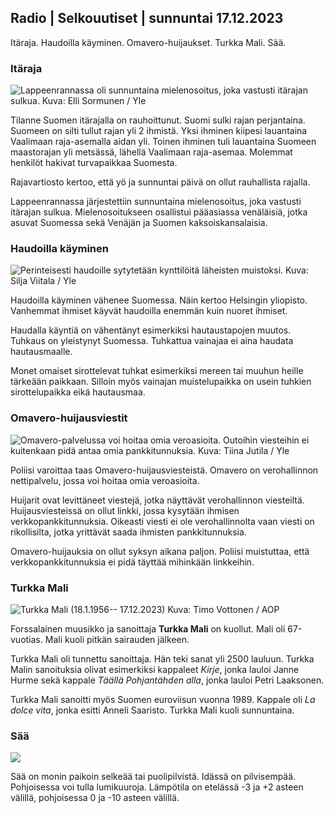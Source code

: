 ## Radio \| Selkouutiset \| sunnuntai 17.12.2023

Itäraja. Haudoilla käyminen. Omavero-huijaukset. Turkka Mali. Sää.

### Itäraja

![Lappeenrannassa oli sunnuntaina mielenosoitus, joka vastusti itärajan sulkua. Kuva: Elli Sormunen / Yle](https://images.cdn.yle.fi/image/upload/c_crop,h_2268,w_4031,x_0,y_0/ar_1.7777777777777777,c_fill,g_faces,h_675,w_1200/dpr_1.0/q_auto:eco/f_auto/fl_lossy/v1702818568/39-1216789657ef20bc6692)

Tilanne Suomen itärajalla on rauhoittunut. Suomi sulki rajan perjantaina. Suomeen on silti tullut rajan yli 2 ihmistä. Yksi ihminen kiipesi lauantaina Vaalimaan raja-asemalla aidan yli. Toinen ihminen tuli lauantaina Suomeen maastorajan yli metsässä, lähellä Vaalimaan raja-asemaa. Molemmat henkilöt hakivat turvapaikkaa Suomesta.

Rajavartiosto kertoo, että yö ja sunnuntai päivä on ollut rauhallista rajalla.

Lappeenrannassa järjestettiin sunnuntaina mielenosoitus, joka vastusti itärajan sulkua. Mielenosoitukseen osallistui pääasiassa venäläisiä, jotka asuvat Suomessa sekä Venäjän ja Suomen kaksoiskansalaisia.

### Haudoilla käyminen

![Perinteisesti haudoille sytytetään kynttilöitä läheisten muistoksi. Kuva: Silja Viitala / Yle](https://images.cdn.yle.fi/image/upload/c_crop,h_2813,w_5000,x_0,y_0/ar_1.7777777777777777,c_fill,g_faces,h_675,w_1200/dpr_1.0/q_auto:eco/f_auto/fl_lossy/v1614264353/39-7786696037b058f24a1)

Haudoilla käyminen vähenee Suomessa. Näin kertoo Helsingin yliopisto. Vanhemmat ihmiset käyvät haudoilla enemmän kuin nuoret ihmiset.

Haudalla käyntiä on vähentänyt esimerkiksi hautaustapojen muutos. Tuhkaus on yleistynyt Suomessa. Tuhkattua vainajaa ei aina haudata hautausmaalle.

Monet omaiset sirottelevat tuhkat esimerkiksi mereen tai muuhun heille tärkeään paikkaan. Silloin myös vainajan muistelupaikka on usein tuhkien sirottelupaikka eikä hautausmaa.

### Omavero-huijausviestit

![Omavero-palvelussa voi hoitaa omia veroasioita. Outoihin viesteihin ei kuitenkaan pidä antaa omia pankkitunnuksia. Kuva: Tiina Jutila / Yle](https://images.cdn.yle.fi/image/upload/c_crop,h_2852,w_5070,x_0,y_166/ar_1.7777777777777777,c_fill,g_faces,h_675,w_1200/dpr_1.0/q_auto:eco/f_auto/fl_lossy/v1666765089/39-7368105f9d3694cc146)

Poliisi varoittaa taas Omavero-huijausviesteistä. Omavero on verohallinnon nettipalvelu, jossa voi hoitaa omia veroasioita.

Huijarit ovat levittäneet viestejä, jotka näyttävät verohallinnon viesteiltä. Huijausviesteissä on ollut linkki, jossa kysytään ihmisen verkkopankkitunnuksia. Oikeasti viesti ei ole verohallinnolta vaan viesti on rikollisilta, jotka yrittävät saada ihmisten pankkitunnuksia.

Omavero-huijauksia on ollut syksyn aikana paljon. Poliisi muistuttaa, että verkkopankkitunnuksia ei pidä täyttää mihinkään linkkeihin.

### Turkka Mali

![Turkka Mali (18.1.1956-- 17.12.2023) Kuva: Timo Vottonen / AOP](https://images.cdn.yle.fi/image/upload/c_crop,h_1364,w_2426,x_0,y_40/ar_1.7777777777777777,c_fill,g_faces,h_675,w_1200/dpr_1.0/q_auto:eco/f_auto/fl_lossy/v1702816659/39-1216785657eeb552be24)

Forssalainen muusikko ja sanoittaja **Turkka Mali** on kuollut. Mali oli 67-vuotias. Mali kuoli pitkän sairauden jälkeen.

Turkka Mali oli tunnettu sanoittaja. Hän teki sanat yli 2500 lauluun. Turkka Malin sanoituksia olivat esimerkiksi kappaleet *Kirje*, jonka lauloi Janne Hurme sekä kappale *Täällä Pohjantähden alla*, jonka lauloi Petri Laaksonen.

Turkka Mali sanoitti myös Suomen euroviisun vuonna 1989. Kappale oli *La dolce vita*, jonka esitti Anneli Saaristo. Turkka Mali kuoli sunnuntaina.

### Sää

![](https://images.cdn.yle.fi/image/upload/c_crop,h_1080,w_1919,x_0,y_0/ar_1.7777777777777777,c_fill,g_faces,h_675,w_1200/dpr_1.0/q_auto:eco/f_auto/fl_lossy/v1702826561/39-1216806657f1227232a2)

Sää on monin paikoin selkeää tai puolipilvistä. Idässä on pilvisempää. Pohjoisessa voi tulla lumikuuroja. Lämpötila on etelässä -3 ja +2 asteen välillä, pohjoisessa 0 ja -10 asteen välillä.
